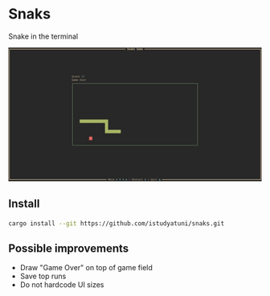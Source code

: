 # Snaks

Snake in the terminal

![](docs/screenshot.jpg)

## Install

```sh
cargo install --git https://github.com/istudyatuni/snaks.git
```

## Possible improvements

- Draw "Game Over" on top of game field
- Save top runs
- Do not hardcode UI sizes

